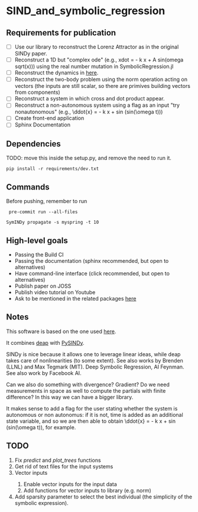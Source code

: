 # SIND_and_symbolic_regression

## Requirements for publication

- [ ] Use our library to reconstruct the Lorenz Attractor as in the original SINDy paper.
- [ ] Reconstruct a 1D but "complex ode" (e.g., xdot = - k x + A sin(omega sqrt(x))) using the real number mutation in SymbolicRegression.jl
- [ ] Reconstruct the dynamics in [here](https://www.researchgate.net/publication/344475621_Orbital_Anomaly_Reconstruction_Using_Deep_Symbolic_Regression?_sg%5B0%5D=0wBU1i2FuNFv7GrI5tBwlNlsXa1lTJSK3rr_wah32-TZA0DthKdFWvdgDnhpa4j9zw4oxvvYCXRlm-dut4Ex33DScJfQ7oLG-5lmh-vk.qBVh3aGjqIRH7w-Nv8p7oDqT05hMsVnx7MgIomyCJsV_xdfT0YrIb-Tjm2I3-AnyS49FuI-t7qR0m5asIPW71g).
- [ ] Reconstruct the two-body problem using the norm operation acting on vectors (the inputs are still scalar, so there are primives building vectors from components)
- [ ] Reconstruct a system in which cross and dot product appear.
- [ ] Reconstruct a non-autonomous system using a flag as an input "try nonautonomous" (e.g., \ddot{x} = - k x + sin (sin(\omega t)))
- [ ] Create front-end application
- [ ] Sphinx Documentation

## Dependencies

TODO: move this inside the setup.py, and remove the need to run it.

```commandline
pip install -r requirements/dev.txt
```

## Commands
Before pushing, remember to run
```commandline
 pre-commit run --all-files
```

```commandline
SymINDy propagate -s myspring -t 10
```

## High-level goals

- Passing the Build CI
- Passing the documentation (sphinx recommended, but open to alternatives)
- Have command-line interface (click recommended, but open to alternatives)
- Publish paper on JOSS
- Publish video tutorial on Youtube
- Ask to be mentioned in the related packages [here](https://github.com/dynamicslab/pysindy)

## Notes

This software is based on the one used [here](https://www.researchgate.net/publication/344475621_Orbital_Anomaly_Reconstruction_Using_Deep_Symbolic_Regression?_sg%5B0%5D=0wBU1i2FuNFv7GrI5tBwlNlsXa1lTJSK3rr_wah32-TZA0DthKdFWvdgDnhpa4j9zw4oxvvYCXRlm-dut4Ex33DScJfQ7oLG-5lmh-vk.qBVh3aGjqIRH7w-Nv8p7oDqT05hMsVnx7MgIomyCJsV_xdfT0YrIb-Tjm2I3-AnyS49FuI-t7qR0m5asIPW71g).

It combines [deap](https://deap.readthedocs.io/en/master/) with [PySINDy](https://pysindy.readthedocs.io/en/latest/).

SINDy is nice because it allows one to leverage linear ideas, while deap takes care of nonlinearities (to some extent).
See also works by Brenden (LLNL) and Max Tegmark (MIT). Deep Symbolic Regression, AI Feynman.
See also work by Facebook AI.

Can we also do something with divergence? Gradient? Do we need measurements in space as well to compute the partials with finite difference? In this way we can have a bigger library.

It makes sense to add a flag for the user stating whether the system is autonomous or non autonomus: if it is not,
time is added as an additional state variable, and so we are then able to obtain \ddot{x} = - k x + sin (sin(\omega t)), for example.

## TODO
<ol>
 <li>Fix <em>predict</em> and <em>plot_trees</em> functions</li>
 <li>Get rid of text files for the input systems</li>
 <li>Vector inputs</li>
  <ol>
   <li>Enable vector inputs for the input data</li>
   <li>Add functions for vector inputs to library (e.g. norm)</li>
 </ol>
 <li>Add sparsity parameter to select the best individual (the simplicity of the symbolic expression).</li>
</ol>
